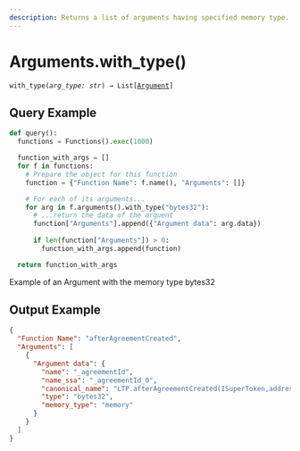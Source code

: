 ```yaml
---
description: Returns a list of arguments having specified memory type.
---
```


# Arguments.with\_type()

`with_type(`_`arg_type: str`_`) → List[`[`Argument`](../argument/)`]`



## Query Example

```python
def query():
  functions = Functions().exec(1000)

  function_with_args = []
  for f in functions:
    # Prepare the object for this function
    function = {"Function Name": f.name(), "Arguments": []}

    # For each of its arguments...
    for arg in f.arguments().with_type("bytes32"):
      # ...return the data of the arguent
      function["Arguments"].append({"Argument data": arg.data})
      
      if len(function["Arguments"]) > 0:
        function_with_args.append(function)

  return function_with_args
```

Example of an Argument with the memory type bytes32



## Output Example

```json
{
  "Function Name": "afterAgreementCreated",
  "Arguments": [
    {
      "Argument data": {
        "name": "_agreementId",
        "name_ssa": "_agreementId_0",
        "canonical_name": "LTP.afterAgreementCreated(ISuperToken,address,bytes32,bytes,bytes,bytes)._agreementId",
        "type": "bytes32",
        "memory_type": "memory"
      }
    }
  ]
}
```
